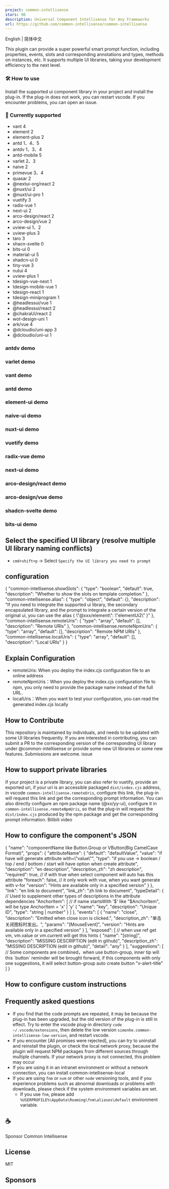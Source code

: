 ```yaml
---
project: common-intellisense
stars: 90
description: Universal Component Intellisense for Any Frameworks
url: https://github.com/common-intellisense/common-intellisense
---
```


English | 简体中文

This plugin can provide a super powerful smart prompt function, including properties, events, slots and corresponding annotations and types, methods on instances, etc. It supports multiple UI libraries, taking your development efficiency to the next level.

### 🛠️️ How to use

Install the supported ui component library in your project and install the plug-in. If the plug-in does not work, you can restart vscode. If you encounter problems, you can open an issue.

### 🍬 Currently supported

-   vant 4
-   element 2
-   element-plus 2
-   antd 1、4、5
-   antdv 1、3、4
-   antd-mobile 5
-   varlet 2、3
-   naive 2
-   primevue 3、4
-   quasar 2
-   @nextui-org/react 2
-   @nuxt/ui 2
-   @nuxt/ui-pro 1
-   vuetify 3
-   radix-vue 1
-   next-ui 2
-   arco-design/react 2
-   arco-design/vue 2
-   uview-ui 1、2
-   uview-plus 3
-   taro 3
-   shacn-svelte 0
-   bits-ui 0
-   material-ui 5
-   shadcn-ui 0
-   tiny-vue 3
-   nutui 4
-   uview-plus 1
-   tdesign-vue-next 1
-   tdesign-mobile-vue 1
-   tdesign-react 1
-   tdesign-miniprogram 1
-   @headlessui/vue 1
-   @headlessui/react 2
-   @chakraUi/react 2
-   wot-design-uni 1
-   ark/vue 4
-   @dcloudio/uni-app 3
-   @dcloudio/uni-ui 1

### antdv demo

### varlet demo

### vant demo

### antd demo

### element-ui demo

### naive-ui demo

### nuxt-ui demo

### vuetify demo

### radix-vue demo

### next-ui demo

### arco-design/react demo

### arco-design/vue demo

### shadcn-svelte demo

### bits-ui demo

Select the specified UI library (resolve multiple UI library naming conflicts)
------------------------------------------------------------------------------

-   `cmd+shift+p` -> Select `Specify the UI library you need to prompt`

configuration
-------------

{
  "common-intellisense.showSlots": {
    "type": "boolean",
    "default": true,
    "description": "Whether to show the slots on template completion."
  },
  "common-intellisense.alias": {
    "type": "object",
    "default": {},
    "description": "If you need to integrate the supported ui library, the secondary encapsulated library, and the prompt to integrate a certain version of the original ui, you can use the alias { \\"@xxx/element\\": \\"elementUi2\\" }"
  },
  "common-intellisense.remoteUris": {
    "type": "array",
    "default": \[\],
    "description": "Remote URIs"
  },
  "common-intellisense.remoteNpmUris": {
    "type": "array",
    "default": \[\],
    "description": "Remote NPM URIs"
  },
  "common-intellisense.localUris": {
    "type": "array",
    "default": \[\],
    "description": "Local URIs"
  }
}

Explain Configuration
---------------------

-   remoteUris: When you deploy the index.cjs configuration file to an online address
-   remoteNpmUris：When you deploy the index.cjs configuration file to npm, you only need to provide the package name instead of the full URL.
-   localUris：When you want to test your configuration, you can read the generated index.cjs locally

How to Contribute
-----------------

This repository is maintained by individuals, and needs to be updated with some UI libraries frequently. If you are interested in contributing, you can submit a PR to the corresponding version of the corresponding UI library under @common-intellisense or provide some new UI libraries or some new features. Submissions are welcome. issue

How to support private libraries
--------------------------------

If your project is a private library, you can also refer to vuetify, provide an exported uri, if your uri is an accessible packaged `dist/index.cjs` address, in vscode `common-intellisense.remoteUris`, configure this link, the plug-in will request this link and get the corresponding prompt information. You can also directly configure an npm package name (@xx/yy-ui), configure it in `common-intellisense.remoteNpmUris`, so that the plug-in will request the `dist/index.cjs` produced by the npm package and get the corresponding prompt information. Bilibili video

How to configure the component's JSON
-------------------------------------

{
  "name": "componentName like Button.Group or VButton(Big CamelCase Format)",
  "props": {
    "attributeName": {
      "default": "defaultValue",
      "value": "if have will generate attribute with=\\"value\\"",
      "type": "if you use -> boolean / top / end / bottom / start will have option when create attribute",
      "description": "en description",
      "description\_zh": "zh description",
      "required": true, // if with true when select component will auto has this attribute
      "foreach": false, // it only work with vue, when you want generate with v-for
      "version": "Hints are available only in a specified version"
    }
  },
  "link": "en link to document",
  "link\_zh": "zh link to document",
  "typeDetail": { // Used to supplement other types of descriptions in the attribute dependencies
    "AnchorItem": \[ // if name startsWith '$' like "$AnchorItem", will be type AnchorItem = 'x' | 'y'
      {
        "name": "key",
        "description": "Unique ID",
        "type": "string | number"
      }
    \]
  },
  "events": \[
    {
      "name": "close",
      "description": "Emitted when close icon is clicked.",
      "description\_zh": "单击关闭图标时发出。",
      "params": "\[MouseEvent\]",
      "version": "Hints are available only in a specified version"
    }
  \],
  "exposed": \[ // when use ref get vm, vm.value or vm.current will get this hints
    {
      "name": "\[string\]",
      "description": "MISSING DESCRIPTION (edit in github)",
      "description\_zh": "MISSING DESCRIPTION (edit in github)",
      "detail": "any"
    }
  \],
  "suggestions": \[ // Some components are combined，when use button-group, inner tip will this \`button\` reminder will be brought forward, if this components with only one suggestions, it will select button-group auto create button
    "v-alert-title"
  \]
}

How to configure custom instructions
------------------------------------

Frequently asked questions
--------------------------

-   If you find that the code prompts are repeated, it may be because the plug-in has been upgraded, but the old version of the plug-in is still in effect. Try to enter the vscode plug-in directory `code ~/.vscode/extensions`, then delete the low version `simonhe.common-intellisense-low-version`, and restart vscode.
-   If you encounter \[All promises were rejected\], you can try to uninstall and reinstall the plugin, or check the local network proxy, because the plugin will request NPM packages from different sources through multiple channels. If your network proxy is not connected, this problem may occur
-   If you are using it in an intranet environment or without a network connection, you can install common-intellisense-local
-   If you are using `fnm` or `nvm` or other `node` versioning tools, and if you experience problems such as abnormal downloads or problems with downloads, please check if the system environment variables are set.
    -   If you use `fnm`, please add `%USERPROFILE%\AppData\Roaming\fnm\aliases\default` environment variable.

☕
-

Sponsor Common Intellisense

License
-------

MIT

Sponsors
--------
